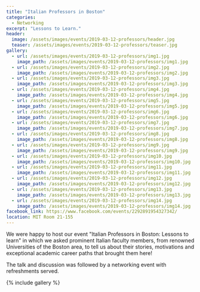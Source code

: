 ```yaml
---
title: "Italian Professors in Boston"
categories:
  - Networking
excerpt: "Lessons to Learn."
header:
  image: /assets/images/events/2019-03-12-professors/header.jpg
  teaser: /assets/images/events/2019-03-12-professors/teaser.jpg
gallery:
  - url: /assets/images/events/2019-03-12-professors/img1.jpg
    image_path: /assets/images/events/2019-03-12-professors/img1.jpg
  - url: /assets/images/events/2019-03-12-professors/img2.jpg
    image_path: /assets/images/events/2019-03-12-professors/img2.jpg
  - url: /assets/images/events/2019-03-12-professors/img3.jpg
    image_path: /assets/images/events/2019-03-12-professors/img3.jpg
  - url: /assets/images/events/2019-03-12-professors/img4.jpg
    image_path: /assets/images/events/2019-03-12-professors/img4.jpg
  - url: /assets/images/events/2019-03-12-professors/img5.jpg
    image_path: /assets/images/events/2019-03-12-professors/img5.jpg
  - url: /assets/images/events/2019-03-12-professors/img6.jpg
    image_path: /assets/images/events/2019-03-12-professors/img6.jpg
  - url: /assets/images/events/2019-03-12-professors/img7.jpg
    image_path: /assets/images/events/2019-03-12-professors/img7.jpg
  - url: /assets/images/events/2019-03-12-professors/img8.jpg
    image_path: /assets/images/events/2019-03-12-professors/img8.jpg
  - url: /assets/images/events/2019-03-12-professors/img9.jpg
    image_path: /assets/images/events/2019-03-12-professors/img9.jpg
  - url: /assets/images/events/2019-03-12-professors/img10.jpg
    image_path: /assets/images/events/2019-03-12-professors/img10.jpg
  - url: /assets/images/events/2019-03-12-professors/img11.jpg
    image_path: /assets/images/events/2019-03-12-professors/img11.jpg
  - url: /assets/images/events/2019-03-12-professors/img12.jpg
    image_path: /assets/images/events/2019-03-12-professors/img12.jpg
  - url: /assets/images/events/2019-03-12-professors/img13.jpg
    image_path: /assets/images/events/2019-03-12-professors/img13.jpg
  - url: /assets/images/events/2019-03-12-professors/img14.jpg
    image_path: /assets/images/events/2019-03-12-professors/img14.jpg
facebook_link: https://www.facebook.com/events/2292891954327342/
location: MIT Room 21-155
---
```



We were happy to host our event "Italian Professors in Boston: Lessons to learn" in which we asked prominent Italian faculty members, from renowned Universities of the Boston area, to tell us about their stories, motivations and exceptional academic career paths that brought them here!


The talk and discussion was followed by a networking event with refreshments served.

{% include gallery %}
